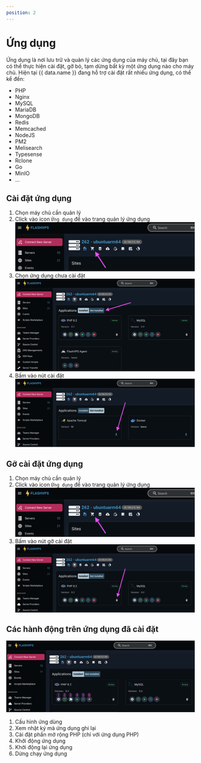 ```yaml
---
position: 2
---
```


<script setup>
import { data } from '../../.vitepress/config.data.ts'
</script>

# Ứng dụng

Ứng dụng là nơi lưu trữ và quản lý các ứng dụng của máy chủ, tại đây bạn có thể thực hiện cài đặt, gỡ bỏ, tạm dừng bất kỳ một ứng dụng nào cho máy chủ.
Hiện tại {{ data.name }} đang hỗ trợ cài đặt rất nhiều ứng dụng, có thể kể đến:

-   PHP
-   Nginx
-   MySQL
-   MariaDB
-   MongoDB
-   Redis
-   Memcached
-   NodeJS
-   PM2
-   Melisearch
-   Typesense
-   Rclone
-   Go
-   MinIO
-   ...

## Cài đặt ứng dụng

1. Chọn máy chủ cần quản lý
2. Click vào icon `Ứng dụng` để vào trang quản lý ứng dụng
   ![](<../../images/application/Screenshot 2024-03-23 at 17.28.37.png>)
3. Chọn ứng dụng chưa cài đặt
   ![](<../../images/application/Screenshot 2024-03-23 at 17.37.46.png>)
4. Bấm vào nút cài đặt
   ![](<../../images/application/Screenshot 2024-03-23 at 17.41.15.png>)

## Gỡ cài đặt ứng dụng

1. Chọn máy chủ cần quản lý
2. Click vào icon `Ứng dụng` để vào trang quản lý ứng dụng
   ![](<../../images/application/Screenshot 2024-03-23 at 17.28.37.png>)
3. Bấm vào nút gỡ cài đặt
   ![](<../../images/application/Screenshot 2024-03-23 at 17.42.53.png>)

## Các hành động trên ứng dụng đã cài đặt

![](<../../images/application/Screenshot 2024-03-23 at 17.44.12.png>)

1. Cấu hình ứng dùng
2. Xem nhật ký mà ứng dụng ghi lại
3. Cài đặt phần mở rộng PHP (chỉ với ứng dụng PHP)
4. Khởi động ứng dụng
5. Khởi động lại ứng dụng
6. Dừng chạy ứng dụng
